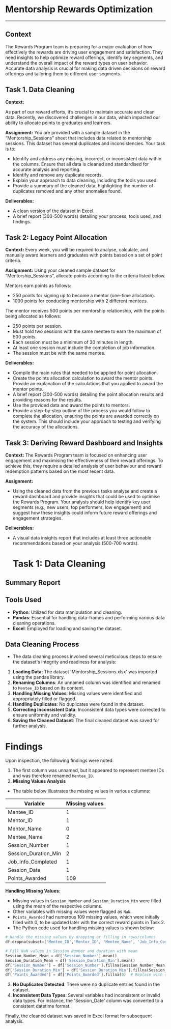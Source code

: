 # Mentorship Rewards Optimization
---

## Context
The Rewards Program team is preparing for a major evaluation of how effectively the rewards are driving user engagement and satisfaction. They need insights to help optimize reward offerings, identify key segments, and understand the overall impact of the reward types on user behavior. Accurate data analysis is crucial for making data driven decisions on reward offerings and tailoring them to different user segments.

## Task 1. Data Cleaning

**Context:**

As part of our reward efforts, it’s crucial to maintain accurate and clean data. Recently, we discovered challenges in our data, which impacted our ability to allocate points to graduates and learners.

**Assignment:** You are provided with a sample dataset in the “Mentorship_Sessions” sheet that includes data related to mentorship sessions. This dataset has several duplicates and inconsistencies. Your task is to:

- Identify and address any missing, incorrect, or inconsistent data within the columns. Ensure that all data is cleaned and standardised for accurate analysis and reporting.
- Identify and remove any duplicate records.
- Explain your approach to data cleaning, including the tools you used.
- Provide a summary of the cleaned data, highlighting the number of duplicates removed and any other anomalies found.

**Deliverables:**

- A clean version of the dataset in Excel.
- A brief report (300-500 words) detailing your process, tools used, and findings.

## Task 2: Legacy Point Allocation

**Context:**
Every week, you will be required to analyse, calculate, and manually award learners and graduates with points based on a set of point criteria.

**Assignment:**
Using your cleaned sample dataset for “Mentorship_Sessions”, allocate points according to the criteria listed below. 

Mentors earn points as follows:
- 250 points for signing up to become a mentor (one-time allocation).
- 1000 points for conducting mentorship with 2 different mentees.

The mentor receives 500 points per mentorship relationship, with the points being allocated as follows:
- 250 points per session.
- Must hold two sessions with the same mentee to earn the maximum of 500 points.
- Each session must be a minimum of 30 minutes in length.
- At least one session must include the completion of job information.
- The session must be with the same mentee.

**Deliverables:**
- Compile the main rules that needed to be applied for point allocation.
- Create the points allocation calculation to award the mentor points. Provide an explanation of the calculations that you applied to award the mentor points.
- A brief report (300-500 words) detailing the point allocation results and providing reasons for the results.
- Use the provided data and award the points to mentors.
- Provide a step-by-step outline of the process you would follow to complete the allocation, ensuring the points are awarded correctly on the system. This should include your approach to testing and verifying the accuracy of the allocations.

## Task 3:  Deriving Reward Dashboard and Insights

**Context:**
The Rewards Program team is focused on enhancing user engagement and maximising the effectiveness of their reward offerings. To achieve this, they require a detailed analysis of user behaviour and reward redemption patterns based on the most recent data.

**Assignment:**
- Using the cleaned data from the previous tasks analyse and create a reward dashboard and provide insights that could be used to optimise the Rewards Program. Your analysis should help identify key user segments (e.g., new users, top performers, low engagement) and suggest how these insights could inform future reward offerings and engagement strategies.

**Deliverables:**
- A visual data insights report that includes at least three actionable recommendations based on your analysis (500-700 words).

  # Task 1: Data Cleaning

## Summary Report

## Tools Used

- **Python**: Utilized for data manipulation and cleaning.
- **Pandas**: Essential for handling data-frames and performing various data cleaning operations.
- **Excel**: Employed for loading and saving the dataset.

## Data Cleaning Process
- The data cleaning process involved several meticulous steps to ensure the dataset's integrity and readiness for analysis:
1. **Loading Data**: The dataset 'Mentorship_Sessions.xlsx' was imported using the pandas library.
2. **Renaming Columns**: An unnamed column was identified and renamed to `Mentee_ID` based on its content.
3. **Handling Missing Values**: Missing values were identified and appropriately filled or flagged.
4. **Handling Duplicates**: No duplicates were found in the dataset.
5. **Correcting Inconsistent Data**: Inconsistent data types were corrected to ensure uniformity and validity.
6. **Saving the Cleaned Dataset**: The final cleaned dataset was saved for further analysis.

# Findings

Upon inspection, the following findings were noted:
1. The first column was unnamed, but it appeared to represent mentee IDs and was therefore renamed `Mentee_ID`.
2. **Missing Values Analysis**
- The table below illustrates the missing values in various columns:

|Variable|Missing values|
|---|---|
|Mentee_ID|1|
|Mentor_ID|1|
|Mentor_Name|0|
|Mentee_Name|2|
|Session_Number|1|
|Session_Duration_Min|2|
|Job_Info_Completed|1|
|Session_Date|1|
|Points_Awarded|109|

**Handling Missing Values**:

- Missing values in `Session_Number` and `Session_Duration_Min` were filled using the mean of the respective columns.
- Other variables with missing values were flagged as `NaN`.
- `Points_Awarded` had numerous 109 missing values, which were initially filled with 0, to be updated later with the correct reward points in Task 2.
- The Python code used for handling missing values is shown below:
```python
# Handle the missing values by dropping or filling in rows/columns
df.dropna(subset=['Mentee_ID','Mentor_ID', 'Mentee_Name', 'Job_Info_Completed', 'Session_Date'])

# Fill NaN values in Session Number and duration with mean
Session_Number_Mean = df['Session_Number'].mean()
Session_Duration_Mean = df['Session_Duration_Min'].mean()
df['Session_Number'] = df['Session_Number'].fillna(Session_Number_Mean)
df['Session_Duration_Min'] = df['Session_Duration_Min'].fillna(Session_Duration_Mean)
df['Points_Awarded'] = df['Points_Awarded'].fillna(0)  # Replace with starting value
```

3. **No Duplicates Detected**: There were no duplicate entries found in the dataset.
4. **Inconsistent Data Types**: Several variables had inconsistent or invalid data types. For instance, the 'Session_Date' column was converted to a consistent datetime format.

Finally, the cleaned dataset was saved in Excel format for subsequent analysis.

